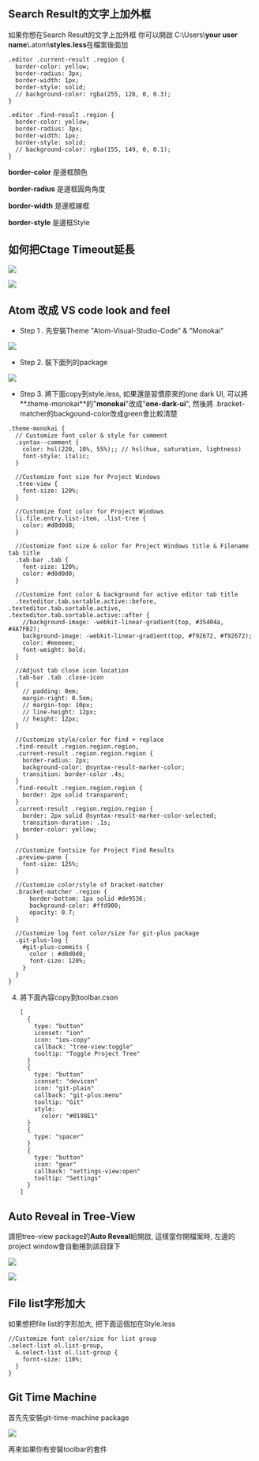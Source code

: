 ## Search Result的文字上加外框

如果你想在Search Result的文字上加外框 你可以開啟 C:\Users\\**your user name**\\.atom\\**styles.less**在檔案後面加

```
.editor .current-result .region {
  border-color: yellow;
  border-radius: 3px;
  border-width: 1px;
  border-style: solid;
  // background-color: rgba(255, 128, 0, 0.3);
}

.editor .find-result .region {
  border-color: yellow;
  border-radius: 3px;
  border-width: 1px;
  border-style: solid;
  // background-color: rgba(155, 149, 0, 0.1);
}
```

**border-color**    是邊框顏色

**border-radius**  是邊框圓角角度

**border-width**   是邊框線框

**border-style**    是邊框Style



## 如何把Ctage Timeout延長

![](./image/ctags_settings_1.png)

![](./image/ctags_settings_2.png)

## Atom 改成 VS code look and feel

- Step 1 . 先安裝Theme "Atom-Visual-Studio-Code" & "Monokai"

![](./image/VSCode_Style_1.png)

- Step 2. 裝下面列的package

![](./image/VSCode_Style_2.png)

- Step 3. 將下面copy到style.less, 如果還是習慣原來的one dark UI, 可以將**.theme-monokai**的"**monokai**"改成"**one-dark-ui**", 然後將 .bracket-matcher的backgound-color改成green會比較清楚

```
.theme-monokai {
  // Customize font color & style for comment
  .syntax--comment {
    color: hsl(220, 10%, 55%);; // hsl(hue, saturation, lightness)
    font-style: italic;
  }

  //Customize font size for Project Windows
  .tree-view {
    font-size: 120%;
  }

  //Customize font color for Project Windows
  li.file.entry.list-item, .list-tree {
    color: #d0d0d0;
  }

  //Customize font size & color for Project Windows title & Filename tab title
  .tab-bar .tab {
    font-size: 120%;
    color: #d0d0d0;
  }

  //Customize font color & background for active editor tab title
  .texteditor.tab.sortable.active::before, .texteditor.tab.sortable.active, .texteditor.tab.sortable.active::after {
    //background-image: -webkit-linear-gradient(top, #35404a, #4A7FB2);
    background-image: -webkit-linear-gradient(top, #f92672, #f92672);
    color: #eeeeee;
    font-weight: bold;
  }

  //Adjust tab close icon location
  .tab-bar .tab .close-icon
  {
    // padding: 0em;
    margin-right: 0.5em;
    // margin-top: 10px;
    // line-height: 12px;
    // height: 12px;
  }

  //Customize style/color for find + replace
  .find-result .region.region.region,
  .current-result .region.region.region {
    border-radius: 2px;
    background-color: @syntax-result-marker-color;
    transition: border-color .4s;
  }
  .find-result .region.region.region {
    border: 2px solid transparent;
  }
  .current-result .region.region.region {
    border: 2px solid @syntax-result-marker-color-selected;
    transition-duration: .1s;
    border-color: yellow;
  }

  //Customize fontsize for Project Find Results
  .preview-pane {
    font-size: 125%;
  }

  //Customize color/style of bracket-matcher
  .bracket-matcher .region {
      border-bottom: 1px solid #de9536;
      background-color: #ffd900;
      opacity: 0.7;
  }

  //Customize log font color/size for git-plus package
  .git-plus-log {
    #git-plus-commits {
      color : #d0d0d0;
      font-size: 120%;
    }
  }
}

```

4. 將下面內容copy到toolbar.cson

   ```
   [
     {
       type: "button"
       iconset: "ion"
       icon: "ios-copy"
       callback: "tree-view:toggle"
       tooltip: "Toggle Project Tree"
     }
     {
       type: "button"
       iconset: "devicon"
       icon: "git-plain"
       callback: "git-plus:menu"
       tooltip: "Git"
       style:
         color: "#0198E1"
     }
     {
       type: "spacer"
     }
     {
       type: "button"
       icon: "gear"
       callback: "settings-view:open"
       tooltip: "Settings"
     }
   ]
   ```



## Auto Reveal in Tree-View

請把tree-view package的**Auto Reveal**給開啟, 這樣當你開檔案時, 左邊的project window會自動捲到該目錄下

![](./image/Auto_Reveal1.png)

![](./image/Auto_Reveal2.png)

## File list字形加大

如果想把file list的字形加大, 把下面這個加在Style.less

```
//Customize font color/size for list group
.select-list ol.list-group,
  &.select-list ol.list-group {
    fornt-size: 110%;
  }
}
```



## Git Time Machine

 首先先安裝git-time-machine package

![](./image/git_time_machine.png)

再來如果你有安裝toolbar的套件
